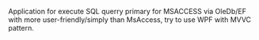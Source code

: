 Application for execute SQL querry primary for MSACCESS via OleDb/EF with more user-friendly/simply than MsAccess, try to use WPF with MVVC pattern. 
